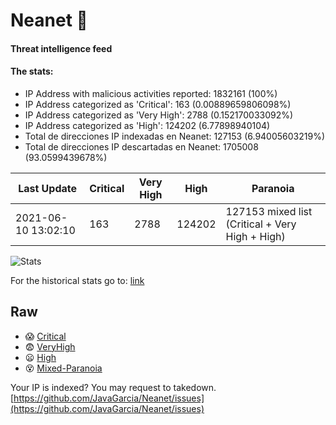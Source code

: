 # Neanet :hocho:
#### Threat intelligence feed
#### The stats:

- IP Address with malicious activities reported: 1832161 (100%)
- IP Address categorized as 'Critical':  163 (0.00889659806098%)
- IP Address categorized as 'Very High':  2788 (0.152170033092%)
- IP Address categorized as 'High':  124202 (6.77898940104)
- Total de direcciones IP indexadas en Neanet:  127153 (6.94005603219%)
- Total de direcciones IP descartadas en Neanet:  1705008 (93.0599439678%)

| Last Update | Critical | Very High | High | Paranoia |
| --- | --- | --- | --- | --- |
| 2021-06-10 13:02:10 | 163 | 2788 | 124202 | 127153 mixed list (Critical + Very High + High)|

![Stats](https://docs.google.com/spreadsheets/d/e/2PACX-1vSnaNMIXVabIpDJjufMlzH7poXnshF3mgd8Is1g9ytUEzVsP5my4Trn8f-xkoLLQ38xpL3HtmUexLo6/pubchart?oid=501124687&format=image)

For the historical stats go to: [link](/stats.csv)
## Raw
- :scream: [Critical](https://raw.githubusercontent.com/JavaGarcia/Neanet/master/blacklists/neanet_critical.txt)
- :fearful: [VeryHigh](https://raw.githubusercontent.com/JavaGarcia/Neanet/master/blacklists/neanet_veryHigh.txtt)
- :frowning: [High](https://raw.githubusercontent.com/JavaGarcia/Neanet/master/blacklists/neanet_high.txt)
- :dizzy_face: [Mixed-Paranoia](https://raw.githubusercontent.com/JavaGarcia/Neanet/master/blacklists/neanet_all.txt)


Your IP is indexed? You may request to takedown. [https://github.com/JavaGarcia/Neanet/issues](https://github.com/JavaGarcia/Neanet/issues)






























































































































































































































































































































































































































































































































































































































































































































































































































































































































































































































































































































































































































































































































































































































































































































































































































































































































































































































































































































































































































































































































































































































































































































































































































































































































































































































































































































































































































































































































































































































































































































































































































































































































































































































































































































































































































































































































































































































































































































































































































































































































































































































































































































































































































































































































































































































































































































































































































































































































































































































































































































































































































































































































































































































































































































































































































































































































































































































































































































































































































































































































































































































































































































































































































































































































































































































































































































































































































































































































































































































































































































